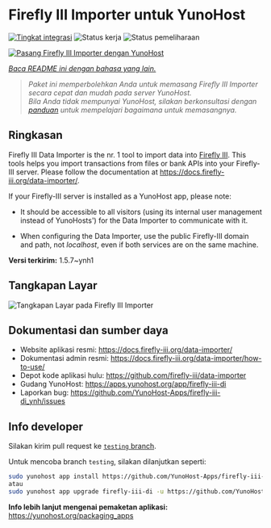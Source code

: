 <!--
N.B.: README ini dibuat secara otomatis oleh <https://github.com/YunoHost/apps/tree/master/tools/readme_generator>
Ini TIDAK boleh diedit dengan tangan.
-->

# Firefly III Importer untuk YunoHost

[![Tingkat integrasi](https://apps.yunohost.org/badge/integration/firefly-iii-di)](https://ci-apps.yunohost.org/ci/apps/firefly-iii-di/)
![Status kerja](https://apps.yunohost.org/badge/state/firefly-iii-di)
![Status pemeliharaan](https://apps.yunohost.org/badge/maintained/firefly-iii-di)

[![Pasang Firefly III Importer dengan YunoHost](https://install-app.yunohost.org/install-with-yunohost.svg)](https://install-app.yunohost.org/?app=firefly-iii-di)

*[Baca README ini dengan bahasa yang lain.](./ALL_README.md)*

> *Paket ini memperbolehkan Anda untuk memasang Firefly III Importer secara cepat dan mudah pada server YunoHost.*  
> *Bila Anda tidak mempunyai YunoHost, silakan berkonsultasi dengan [panduan](https://yunohost.org/install) untuk mempelajari bagaimana untuk memasangnya.*

## Ringkasan

Firefly III Data Importer is the nr. 1 tool to import data into [Firefly III](https://www.firefly-iii.org/). This tools helps you import transactions from files or bank APIs into your
Firefly-III server. Please follow the documentation at https://docs.firefly-iii.org/data-importer/.

If your Firefly-III server is installed as a YunoHost app, please note:

- It should be accessible to all visitors (using its internal user management instead of YunoHosts') for the Data Importer to communicate with it.

- When configuring the Data Importer, use the public Firefly-III domain and path, not *localhost*, even if both services are on the same machine.


**Versi terkirim:** 1.5.7~ynh1

## Tangkapan Layar

![Tangkapan Layar pada Firefly III Importer](./doc/screenshots/firefly-iii-di-start-screen.png)

## Dokumentasi dan sumber daya

- Website aplikasi resmi: <https://docs.firefly-iii.org/data-importer/>
- Dokumentasi admin resmi: <https://docs.firefly-iii.org/data-importer/how-to-use/>
- Depot kode aplikasi hulu: <https://github.com/firefly-iii/data-importer>
- Gudang YunoHost: <https://apps.yunohost.org/app/firefly-iii-di>
- Laporkan bug: <https://github.com/YunoHost-Apps/firefly-iii-di_ynh/issues>

## Info developer

Silakan kirim pull request ke [`testing` branch](https://github.com/YunoHost-Apps/firefly-iii-di_ynh/tree/testing).

Untuk mencoba branch `testing`, silakan dilanjutkan seperti:

```bash
sudo yunohost app install https://github.com/YunoHost-Apps/firefly-iii-di_ynh/tree/testing --debug
atau
sudo yunohost app upgrade firefly-iii-di -u https://github.com/YunoHost-Apps/firefly-iii-di_ynh/tree/testing --debug
```

**Info lebih lanjut mengenai pemaketan aplikasi:** <https://yunohost.org/packaging_apps>
